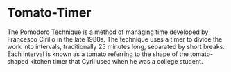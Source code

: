 # Tomato-Timer
 The Pomodoro Technique is a method of managing time developed by Francesco Cirillo in the late 1980s. The technique uses a timer to divide the work into intervals, traditionally 25 minutes long, separated by short breaks. Each interval is known as a tomato referring to the shape of the tomato-shaped kitchen timer that Cyril used when he was a college student.
